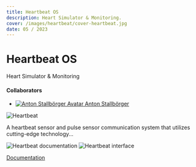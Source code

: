 ```yaml
---
title: Heartbeat OS
description: Heart Simulator & Monitoring.
cover: /images/heartbeat/cover-heartbeat.jpg
date: 05 / 2023
---
```


<info-grid>
<div>

# Heartbeat OS

Heart Simulator & Monitoring

</div>

<collaborators>

#### Collaborators

- [![Anton Stallbörger Avatar](/images/avatars/anton_stallboerger.jpg) Anton Stallbörger](https://www.antonstallboerger.com/)

</collaborators>
</info-grid>

![Heartbeat](/images/heartbeat/cover-heartbeat.jpg)

A heartbeat sensor and pulse sensor communication system that utilizes cutting-edge technology...

<two-full-grid>

![Heartbeat documentation](/images/heartbeat/heartbeat_documentation.webp)
![Heartbeat interface](/images/heartbeat/heartbeat_interface.webp)

</two-full-grid>

<project-links>

[Documentation](https://heartbeat-documentation.vercel.app/)

</project-links>
